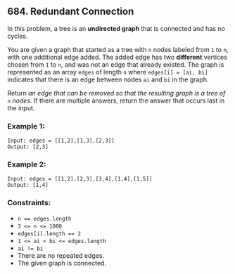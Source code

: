 ## 684. Redundant Connection

In this problem, a tree is an **undirected graph** that is connected and has no cycles.

You are given a graph that started as a tree with ```n``` nodes labeled from ```1``` to ```n```, with one additional edge added. The added edge has two **different** vertices chosen from ```1``` to ```n```, and was not an edge that already existed. The graph is represented as an array ```edges``` of length ```n``` where ```edges[i] = [ai, bi]``` indicates that there is an edge between nodes ```ai``` and ```bi``` in the graph.

Return *an edge that can be removed so that the resulting graph is a tree of* ```n``` *nodes*. If there are multiple answers, return the answer that occurs last in the input.

### Example 1:
```
Input: edges = [[1,2],[1,3],[2,3]]
Output: [2,3]
```
### Example 2:
```
Input: edges = [[1,2],[2,3],[3,4],[1,4],[1,5]]
Output: [1,4]
```

### Constraints:

* ```n == edges.length```
* ```3 <= n <= 1000```
* ```edges[i].length == 2```
* ```1 <= ai < bi <= edges.length```
* ```ai != bi```
* There are no repeated edges.
* The given graph is connected.